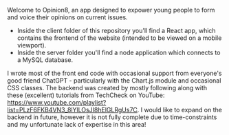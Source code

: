 Welcome to Opinion8, an app designed to expower young people to form and voice their opinions on current issues.
- Inside the client folder of this repository you'll find a React app, which contains the frontend of the website (intended to be viewed on a mobile viewport).
- Inside the server folder you'll find a node application which connects to a MySQL database.

I wrote most of the front end code with occasional support from everyone's good friend ChatGPT - particularly with the Chart.js module and occasional CSS classes. The backend was created by mostly following along with these (excellent) tutorials from TechCheck on YouTube: https://www.youtube.com/playlist?list=PLzF6FKB4VN3_8lYlLOsJI8hElGLRgUs7C. I would like to expand on the backend in future, however it is not fully complete due to time-constraints and my unfortunate lack of expertise in this area!
